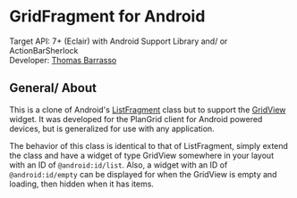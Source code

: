 GridFragment for Android
================
Target API: 7+ (Eclair) with Android Support Library and/ or ActionBarSherlock  
Developer: [Thomas Barrasso](mailto:contact@tombarrasso.com)  

General/ About
-------

This is a clone of Android's [ListFragment](http://developer.android.com/reference/android/app/ListFragment.html)
class but to support the [GridView](http://developer.android.com/reference/android/widget/GridView.html) widget.
It was developed for the PlanGrid client for Android powered devices, but is generalized for use with any application.

The behavior of this class is identical to that of ListFragment, simply extend the class and have a widget of type
GridView somewhere in your layout with an ID of `@android:id/list`. Also, a widget with an ID of `@android:id/empty`
can be displayed for when the GridView is empty and loading, then hidden when it has items.